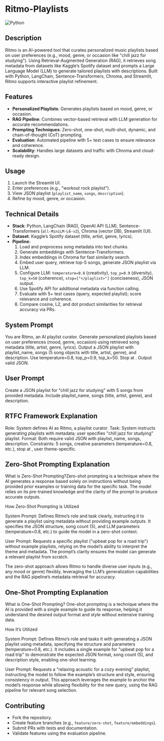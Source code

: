 # Ritmo-Playlists

![Python](https://img.shields.io/badge/python-3.8+-blue.svg)

## Description
Ritmo is an AI-powered tool that curates personalized music playlists based on user preferences (e.g., mood, genre, or occasion like "chill jazz for studying"). Using Retrieval-Augmented Generation (RAG), it retrieves song metadata from datasets like Kaggle’s Spotify dataset and prompts a Large Language Model (LLM) to generate tailored playlists with descriptions. Built with Python, LangChain, Sentence-Transformers, Chroma, and Streamlit, Ritmo supports interactive playlist refinement.

## Features
- **Personalized Playlists**: Generates playlists based on mood, genre, or occasion.
- **RAG Pipeline**: Combines vector-based retrieval with LLM generation for accurate recommendations.
- **Prompting Techniques**: Zero-shot, one-shot, multi-shot, dynamic, and chain-of-thought (CoT) prompting.
- **Evaluation**: Automated pipeline with 5+ test cases to ensure relevance and coherence.
- **Scalability**: Handles large datasets and traffic with Chroma and cloud-ready design.

## Usage
1. Launch the Streamlit UI.
2. Enter preferences (e.g., "workout rock playlist").
3. View JSON playlist (`playlist_name`, `songs`, `description`).
4. Refine by mood, genre, or occasion.

## Technical Details
- **Stack**: Python, LangChain (RAG), OpenAI API (LLM), Sentence-Transformers (`all-MiniLM-L6-v2`), Chroma (vector DB), Streamlit (UI).
- **Dataset**: Kaggle’s Spotify dataset (title, artist, genre, lyrics).
- **Pipeline**:
  1. Load and preprocess song metadata into text chunks.
  2. Generate embeddings with Sentence-Transformers.
  3. Index embeddings in Chroma for fast similarity search.
  4. Embed user query, retrieve top-5 songs, generate JSON playlist via LLM.
  5. Configure LLM: `temperature=0.8` (creativity), `top_p=0.9` (diversity), `top_k=50` (coherence), `stop=["</playlist>"]` (conciseness), JSON output.
  6. Use Spotify API for additional metadata via function calling.
  7. Evaluate with 5+ test cases (query, expected playlist); score relevance and coherence.
  8. Compare cosine, L2, and dot product similarities for retrieval accuracy via PRs.

## System Prompt
You are Ritmo, an AI playlist curator. Generate personalized playlists based on user preferences (mood, genre, occasion) using retrieved song metadata (title, artist, genre, lyrics). Output a JSON playlist with playlist_name, songs (5 song objects with title, artist, genre), and description. Use temperature=0.8, top_p=0.9, top_k=50. Stop at </playlist>. Output valid JSON.

## User Prompt
Create a JSON playlist for "chill jazz for studying" with 5 songs from provided metadata. Include playlist_name, songs (title, artist, genre), and description.

## RTFC Framework Explanation

Role: System defines AI as Ritmo, a playlist curator.
Task: System instructs generating playlists with metadata; user specifies "chill jazz for studying" playlist.
Format: Both require valid JSON with playlist_name, songs, description.
Constraints: 5 songs, creative parameters (temperature=0.8, etc.), stop at </playlist>, user theme-specific.

## Zero-Shot Prompting Explanation

What is Zero-Shot Prompting?Zero-shot prompting is a technique where the AI generates a response based solely on instructions without being provided prior examples or training data for the specific task. The model relies on its pre-trained knowledge and the clarity of the prompt to produce accurate outputs.

How Zero-Shot Prompting is Utilized

System Prompt: Defines Ritmo’s role and task clearly, instructing it to generate a playlist using metadata without providing example outputs. It specifies the JSON structure, song count (5), and LLM parameters (temperature=0.8, etc.) to guide the model in a zero-shot context.

User Prompt: Requests a specific playlist ("upbeat pop for a road trip") without example playlists, relying on the model’s ability to interpret the theme and metadata. The prompt’s clarity ensures the model can generate a relevant playlist from scratch.

The zero-shot approach allows Ritmo to handle diverse user inputs (e.g., any mood or genre) flexibly, leveraging the LLM’s generalization capabilities and the RAG pipeline’s metadata retrieval for accuracy.

## One-Shot Prompting Explanation

What is One-Shot Prompting?
One-shot prompting is a technique where the AI is provided with a single example to guide its response, helping it understand the desired output format and style without extensive training data.

How It’s Utilized

System Prompt: Defines Ritmo’s role and tasks it with generating a JSON playlist using metadata, specifying the structure and parameters (temperature=0.8, etc.). It includes a single example for "upbeat pop for a road trip" to demonstrate the expected JSON format, song count (5), and description style, enabling one-shot learning.

User Prompt: Requests a "relaxing acoustic for a cozy evening" playlist, instructing the model to follow the example’s structure and style, ensuring consistency in output.
This approach leverages the example to anchor the model’s response while allowing flexibility for the new query, using the RAG pipeline for relevant song selection.

## Contributing
- Fork the repository.
- Create feature branches (e.g., `feature/zero-shot`, `feature/embeddings`).
- Submit PRs with tests and documentation.
- Validate features using the evaluation pipeline.